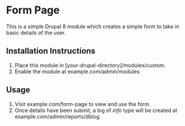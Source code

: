 # Form Page

This is a simple Drupal 8 module which creates a simple form to take in basic details of the user.

## Installation Instructions

1. Place this module in [your-drupal-directory]/modules/custom.
2. Enable the module at example.com/admin/modules

## Usage

1. Visit example.com/form-page to view and use the form.
2. Once details have been submit, a log of _info_ type will be created at example.com/admin/reports/dblog.
